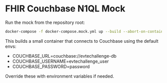 # FHIR Couchbase N1QL Mock

Run the mock from the repository root:

```bash
docker-compose -f docker-compose.mock.yml up --build --abort-on-container-exit
```

This builds a small container that connects to Couchbase using the default envs:
- COUCHBASE_URL=couchbase://evtechallenge-db
- COUCHBASE_USERNAME=evtechallenge_user
- COUCHBASE_PASSWORD=password

Override these with environment variables if needed.
